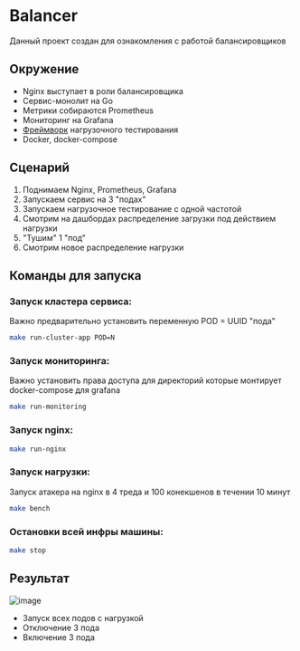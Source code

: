 # Balancer

Данный проект создан для ознакомления с работой балансировщиков

## Окружение

* Nginx выступает в роли балансировщика
* Сервис-монолит на Go
* Метрики собираются Prometheus
* Мониторинг на Grafana
* [Фреймворк]((https://github.com/wg/wrk)) нагрузочного тестирования
* Docker, docker-compose

## Сценарий

1. Поднимаем Nginx, Prometheus, Grafana
2. Запускаем сервис на 3 "подах"
3. Запускаем нагрузочное тестирование с одной частотой
4. Смотрим на дашбордах распределение загрузки под действием нагрузки
5. "Тушим" 1 "под"
6. Смотрим новое распределение нагрузки

## Команды для запуска

### Запуск кластера сервиса:
Важно предварительно установить переменную POD = UUID "пода"  

```bash
make run-cluster-app POD=N
```

### Запуск мониторинга:
Важно установить права доступа для директорий которые монтирует docker-compose для grafana

```bash
make run-monitoring
```

### Запуск nginx:

```bash
make run-nginx
```

### Запуск нагрузки:
Запуск атакера на nginx в 4 треда и 100 конекшенов в течении 10 минут

```bash
make bench
```

### Остановки всей инфры машины:

```bash
make stop
```

## Результат

![image](https://user-images.githubusercontent.com/88785411/236829951-2ce84096-3043-4e2f-b399-56d86988838c.png)

* Запуск всех подов с нагрузкой 
* Отключение 3 пода
* Включение 3 пода 